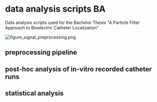 # data analysis scripts BA
Data analysis scripts used for the Bachelor Thesis "A Particle Filter Approach to Bioelectric Catheter Localization"

![figure_signal_preprocessing.png](..%2F..%2FOneDrive%2FDesktop%2FBachelorarbeit%2FFigures%2Ffigure_signal_preprocessing.png)


## preprocessing pipeline

## post-hoc analysis of in-vitro recorded catheter runs

## statistical analysis
